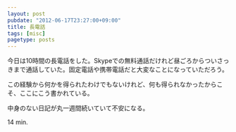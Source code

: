 ```yaml
---
layout: post
pubdate: "2012-06-17T23:27:00+09:00"
title: 長電話
tags: [misc]
pagetype: posts
---
```

今日は10時間の長電話をした。Skypeでの無料通話だけれど昼ごろからついさっきまで通話していた。固定電話や携帯電話だと大変なことになっていただろう。

この経験から何かを得られたわけでもないけれど、何も得られなかったからこそ、ここにこう書かれている。

中身のない日記が丸一週間続いていて不安になる。

14 min.
